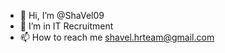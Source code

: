 - 👋 Hi, I’m @ShaVel09
- 👀 I’m in IT Recruitment
- 📫 How to reach me shavel.hrteam@gmail.com

<!---
ShaVel09/ShaVel09 is a ✨ special ✨ repository because its `README.md` (this file) appears on your GitHub profile.
You can click the Preview link to take a look at your changes.
--->
